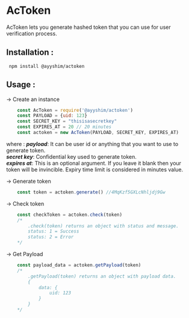 # AcToken
AcToken lets you generate hashed token that you can use for user verification process.

## Installation :

   ```
    npm install @ayyshim/actoken
   ```

## Usage :
-> Create an instance
```javascript
    const AcToken = require('@ayyshim/actoken')
    const PAYLOAD = {uid: 123}
    const SECRET_KEY = "thisisasecretkey"
    const EXPIRES_AT = 20 // 20 minutes
    const actoken = new AcToken(PAYLOAD, SECRET_KEY, EXPIRES_AT)
```
  
  where : 
  ***payload***:  It can be user id or anything that you want to use to generate token.<br>
  ***secret key***: Confidential key used to generate token.<br>
  ***expires at***: This is an optional argument. If you leave it blank then your token will be invincible. Expiry time limit is considered in minutes value.

-> Generate token

```javascript
	const token = actoken.generate() //4MqKzf5GXLcNhljdj9Gw
```

-> Check token
```javascript
    const checkToken = actoken.check(token)
    /*
	    .check(token) returns an object with status and message.
	    status: 1 = Success
	    status: 2 = Error
	*/
```
-> Get Payload
```javascript
    const payload_data = actoken.getPayload(token)
    /*
	    .getPayload(token) returns an object with payload data.
	    {
		    data: {
			    uid: 123
		    }
	    }
	*/ 
```

